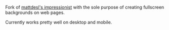 Fork of [mattdesl's impressionist](https://github.com/mattdesl/impressionist) with the sole purpose of creating fullscreen backgrounds on web pages.

Currently works pretty well on desktop and mobile.  

